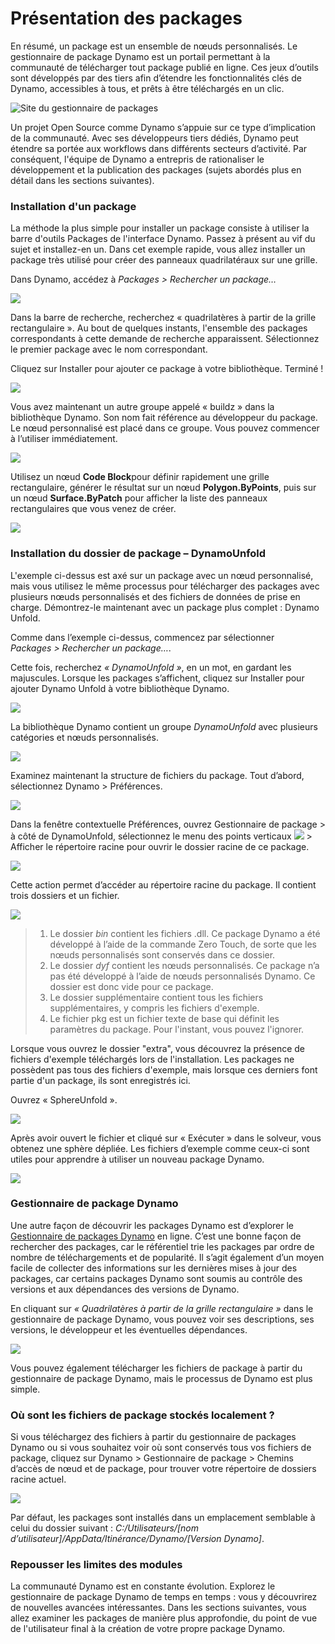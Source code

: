 # Présentation des packages

En résumé, un package est un ensemble de nœuds personnalisés. Le gestionnaire de package Dynamo est un portail permettant à la communauté de télécharger tout package publié en ligne. Ces jeux d’outils sont développés par des tiers afin d’étendre les fonctionnalités clés de Dynamo, accessibles à tous, et prêts à être téléchargés en un clic.

![Site du gestionnaire de packages](../images/6-2/1/dpm.jpg)

Un projet Open Source comme Dynamo s’appuie sur ce type d’implication de la communauté. Avec ses développeurs tiers dédiés, Dynamo peut étendre sa portée aux workflows dans différents secteurs d’activité. Par conséquent, l'équipe de Dynamo a entrepris de rationaliser le développement et la publication des packages (sujets abordés plus en détail dans les sections suivantes).

### Installation d'un package

La méthode la plus simple pour installer un package consiste à utiliser la barre d'outils Packages de l'interface Dynamo. Passez à présent au vif du sujet et installez-en un. Dans cet exemple rapide, vous allez installer un package très utilisé pour créer des panneaux quadrilatéraux sur une grille.

Dans Dynamo, accédez à _Packages > Rechercher un package…_

![](../images/6-2/1/packageintroduction-installingapackage01.jpg)

Dans la barre de recherche, recherchez « quadrilatères à partir de la grille rectangulaire ». Au bout de quelques instants, l'ensemble des packages correspondants à cette demande de recherche apparaissent. Sélectionnez le premier package avec le nom correspondant.

Cliquez sur Installer pour ajouter ce package à votre bibliothèque. Terminé !

![](../images/6-2/1/packageintroduction-installingapackage02.jpg)

Vous avez maintenant un autre groupe appelé « buildz » dans la bibliothèque Dynamo. Son nom fait référence au développeur du package. Le nœud personnalisé est placé dans ce groupe. Vous pouvez commencer à l’utiliser immédiatement.

![](../images/6-2/1/packageintroduction-installingapackage03.jpg)

Utilisez un nœud **Code Block**pour définir rapidement une grille rectangulaire, générer le résultat sur un nœud **Polygon.ByPoints**, puis sur un nœud **Surface.ByPatch** pour afficher la liste des panneaux rectangulaires que vous venez de créer.

![](../images/6-2/1/packageintroduction-installingapackage04.jpg)

### Installation du dossier de package – DynamoUnfold

L'exemple ci-dessus est axé sur un package avec un nœud personnalisé, mais vous utilisez le même processus pour télécharger des packages avec plusieurs nœuds personnalisés et des fichiers de données de prise en charge. Démontrez-le maintenant avec un package plus complet : Dynamo Unfold.

Comme dans l’exemple ci-dessus, commencez par sélectionner _Packages > Rechercher un package…_.

Cette fois, recherchez _« DynamoUnfold »_, en un mot, en gardant les majuscules. Lorsque les packages s’affichent, cliquez sur Installer pour ajouter Dynamo Unfold à votre bibliothèque Dynamo.

![](../images/6-2/1/packageintroduction-installingpackagefolder01.jpg)

La bibliothèque Dynamo contient un groupe _DynamoUnfold_ avec plusieurs catégories et nœuds personnalisés.

![](../images/6-2/1/packageintroduction-installingpackagefolder02.jpg)

Examinez maintenant la structure de fichiers du package. Tout d’abord, sélectionnez Dynamo > Préférences.

![](../images/6-2/1/packageintroduction-installingpackagefolder03.jpg)

Dans la fenêtre contextuelle Préférences, ouvrez Gestionnaire de package > à côté de DynamoUnfold, sélectionnez le menu des points verticaux ![](../images/6-2/1/packageintroduction-verticaldotsmenu.jpg) > Afficher le répertoire racine pour ouvrir le dossier racine de ce package.

![](../images/6-2/1/packageintroduction-installingpackagefolder04.jpg)

Cette action permet d’accéder au répertoire racine du package. Il contient trois dossiers et un fichier.

![](../images/6-2/1/packageintroduction-installingpackagefolder05.jpg)

> 1. Le dossier _bin_ contient les fichiers .dll. Ce package Dynamo a été développé à l’aide de la commande Zero Touch, de sorte que les nœuds personnalisés sont conservés dans ce dossier.
> 2. Le dossier _dyf_ contient les nœuds personnalisés. Ce package n’a pas été développé à l’aide de nœuds personnalisés Dynamo. Ce dossier est donc vide pour ce package.
> 3. Le dossier supplémentaire contient tous les fichiers supplémentaires, y compris les fichiers d'exemple.
> 4. Le fichier pkg est un fichier texte de base qui définit les paramètres du package. Pour l'instant, vous pouvez l'ignorer.

Lorsque vous ouvrez le dossier "extra", vous découvrez la présence de fichiers d'exemple téléchargés lors de l'installation. Les packages ne possèdent pas tous des fichiers d'exemple, mais lorsque ces derniers font partie d'un package, ils sont enregistrés ici.

Ouvrez « SphereUnfold ».

![](../images/6-2/1/rd2.jpg)

Après avoir ouvert le fichier et cliqué sur « Exécuter » dans le solveur, vous obtenez une sphère dépliée. Les fichiers d’exemple comme ceux-ci sont utiles pour apprendre à utiliser un nouveau package Dynamo.

![](<../images/6-2/5/packageintroduction-installingpackagefolder07 (1).jpg>)

### Gestionnaire de package Dynamo

Une autre façon de découvrir les packages Dynamo est d’explorer le [Gestionnaire de packages Dynamo](http://dynamopackages.com) en ligne. C’est une bonne façon de rechercher des packages, car le référentiel trie les packages par ordre de nombre de téléchargements et de popularité. Il s’agit également d’un moyen facile de collecter des informations sur les dernières mises à jour des packages, car certains packages Dynamo sont soumis au contrôle des versions et aux dépendances des versions de Dynamo.

En cliquant sur _« Quadrilatères à partir de la grille rectangulaire »_ dans le gestionnaire de package Dynamo, vous pouvez voir ses descriptions, ses versions, le développeur et les éventuelles dépendances.

![](../images/6-2/1/dpm2.jpg)

Vous pouvez également télécharger les fichiers de package à partir du gestionnaire de package Dynamo, mais le processus de Dynamo est plus simple.

### Où sont les fichiers de package stockés localement ?

Si vous téléchargez des fichiers à partir du gestionnaire de packages Dynamo ou si vous souhaitez voir où sont conservés tous vos fichiers de package, cliquez sur Dynamo > Gestionnaire de package > Chemins d’accès de nœud et de package, pour trouver votre répertoire de dossiers racine actuel.

![](../images/6-2/1/packageintroduction-installingpackagefolder08.jpg)

Par défaut, les packages sont installés dans un emplacement semblable à celui du dossier suivant : _C:/Utilisateurs/[nom d’utilisateur]/AppData/Itinérance/Dynamo/[Version Dynamo]_.

### Repousser les limites des modules

La communauté Dynamo est en constante évolution. Explorez le gestionnaire de package Dynamo de temps en temps : vous y découvrirez de nouvelles avancées intéressantes. Dans les sections suivantes, vous allez examiner les packages de manière plus approfondie, du point de vue de l'utilisateur final à la création de votre propre package Dynamo.
